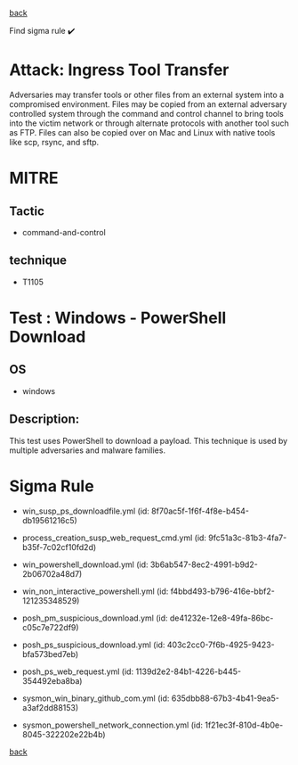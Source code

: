 
[back](../index.md)

Find sigma rule :heavy_check_mark: 

# Attack: Ingress Tool Transfer 

Adversaries may transfer tools or other files from an external system into a compromised environment. Files may be copied from an external adversary controlled system through the command and control channel to bring tools into the victim network or through alternate protocols with another tool such as FTP. Files can also be copied over on Mac and Linux with native tools like scp, rsync, and sftp.

# MITRE
## Tactic
  - command-and-control


## technique
  - T1105


# Test : Windows - PowerShell Download
## OS
  - windows


## Description:
This test uses PowerShell to download a payload.
This technique is used by multiple adversaries and malware families.


# Sigma Rule
 - win_susp_ps_downloadfile.yml (id: 8f70ac5f-1f6f-4f8e-b454-db19561216c5)

 - process_creation_susp_web_request_cmd.yml (id: 9fc51a3c-81b3-4fa7-b35f-7c02cf10fd2d)

 - win_powershell_download.yml (id: 3b6ab547-8ec2-4991-b9d2-2b06702a48d7)

 - win_non_interactive_powershell.yml (id: f4bbd493-b796-416e-bbf2-121235348529)

 - posh_pm_suspicious_download.yml (id: de41232e-12e8-49fa-86bc-c05c7e722df9)

 - posh_ps_suspicious_download.yml (id: 403c2cc0-7f6b-4925-9423-bfa573bed7eb)

 - posh_ps_web_request.yml (id: 1139d2e2-84b1-4226-b445-354492eba8ba)

 - sysmon_win_binary_github_com.yml (id: 635dbb88-67b3-4b41-9ea5-a3af2dd88153)

 - sysmon_powershell_network_connection.yml (id: 1f21ec3f-810d-4b0e-8045-322202e22b4b)



[back](../index.md)
